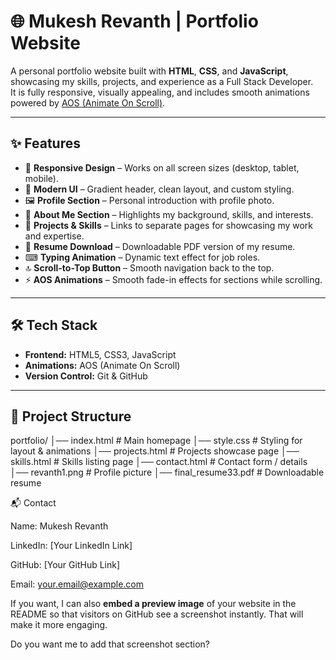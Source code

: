 # 🌐 Mukesh Revanth | Portfolio Website

A personal portfolio website built with **HTML**, **CSS**, and **JavaScript**, showcasing my skills, projects, and experience as a Full Stack Developer.  
It is fully responsive, visually appealing, and includes smooth animations powered by [AOS (Animate On Scroll)](https://michalsnik.github.io/aos/).

---

## ✨ Features
- 🎯 **Responsive Design** – Works on all screen sizes (desktop, tablet, mobile).
- 🎨 **Modern UI** – Gradient header, clean layout, and custom styling.
- 🖼 **Profile Section** – Personal introduction with profile photo.
- 📝 **About Me Section** – Highlights my background, skills, and interests.
- 📂 **Projects & Skills** – Links to separate pages for showcasing my work and expertise.
- 📄 **Resume Download** – Downloadable PDF version of my resume.
- ⌨ **Typing Animation** – Dynamic text effect for job roles.
- 🔝 **Scroll-to-Top Button** – Smooth navigation back to the top.
- ⚡ **AOS Animations** – Smooth fade-in effects for sections while scrolling.

---

## 🛠️ Tech Stack
- **Frontend:** HTML5, CSS3, JavaScript
- **Animations:** AOS (Animate On Scroll)
- **Version Control:** Git & GitHub

---

## 📂 Project Structure

portfolio/
│── index.html # Main homepage
│── style.css # Styling for layout & animations
│── projects.html # Projects showcase page
│── skills.html # Skills listing page
│── contact.html # Contact form / details
│── revanth1.png # Profile picture
│── final_resume33.pdf # Downloadable resume

📬 Contact

Name: Mukesh Revanth

LinkedIn: [Your LinkedIn Link]

GitHub: [Your GitHub Link]

Email: your.email@example.com


If you want, I can also **embed a preview image** of your website in the README so that visitors on GitHub see a screenshot instantly. That will make it more engaging.  

Do you want me to add that screenshot section?

